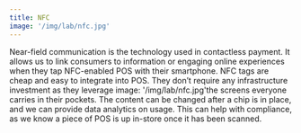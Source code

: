 ```yaml
---
title: NFC
image: '/img/lab/nfc.jpg'
---
```


Near-field communication is the technology used in contactless payment. It allows us to link consumers to information or engaging online experiences when they tap NFC-enabled POS with their smartphone. NFC tags are cheap and easy to integrate into POS. They don’t require any infrastructure investment as they leverage
image: '/img/lab/nfc.jpg'the screens everyone carries in their pockets. The content can be changed after a chip is in place, and we can provide data analytics on usage. This can help with compliance, as we know a piece of POS is up in-store once it has been scanned.

